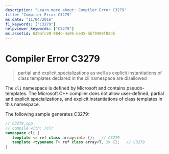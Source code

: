 ```yaml
---
description: "Learn more about: Compiler Error C3279"
title: "Compiler Error C3279"
ms.date: "11/04/2016"
f1_keywords: ["C3279"]
helpviewer_keywords: ["C3279"]
ms.assetid: 639afc20-984c-4a95-be35-8bf9409f02d5
---
```

# Compiler Error C3279

> partial and explicit specializations as well as explicit instantiations of class templates declared in the cli namespace are disallowed

The `cli` namespace is defined by Microsoft and contains pseudo-templates. The Microsoft C++ compiler does not allow user-defined, partial and explicit specializations, and explicit instantiations of class templates in this namespace.

The following sample generates C3279:

```cpp
// C3279.cpp
// compile with: /clr
namespace cli {
   template <> ref class array<int> {};   // C3279
   template <typename T> ref class array<T, 2> {};   // C3279
}
```
